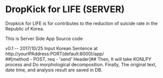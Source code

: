 # DropKick for LIFE (SERVER)
Dropkick for LIFE is for contributes to the reduction of suicide rate in the Republic of Korea.

This is Server Side App Source code

v0.1 -- 2017/10/25
Input Korean Sentence at http://yourIPAddress:PORT(default:8000)/app/  
##[method - POST, req - 'send' Header]##
Then, It will take KONLPY process and Do morphological decomposition.
Finally, The original text, date time, and analysis result are saved in DB.
